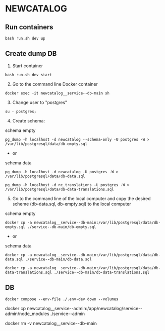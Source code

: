 # NEWCATALOG

## Run containers

```
bash run.sh dev up
```


## Create dump DB

1. Start container

```
bash run.sh dev start
```

2. Go to the command line Docker container

```
docker exec -it newcatalog__service--db-main sh
```

3. Change user to "postgres"

```
su - postgres;
```

4. Create schema:

schema empty

```
pg_dump -h localhost -d newcatalog --schema-only -U postgres -W > /var/lib/postgresql/data/db-empty.sql
```

- or 

schema data

```
pg_dump -h localhost -d newcatalog -U postgres -W > /var/lib/postgresql/data/db-data.sql
```

```
pg_dump -h localhost -d nc_translations -U postgres -W > /var/lib/postgresql/data/db-data-translations.sql
```

5. Go to the command line of the local computer and copy the desired scheme (db-data.sql, db-empty.sql) to the local computer


schema empty

```
docker cp -a newcatalog__service--db-main:/var/lib/postgresql/data/db-empty.sql ./service--db-main/db-empty.sql
```

- or 

schema data

```
docker cp -a newcatalog__service--db-main:/var/lib/postgresql/data/db-data.sql ./service--db-main/db-data.sql
```


```
docker cp -a newcatalog__service--db-main:/var/lib/postgresql/data/db-data-translations.sql ./service--db-main/db-data-translations.sql
```

## DB
```
docker compose --env-file ./.env-dev down --volumes
```


docker cp newcatalog__service--admin:/app/newcatalog/service--admin/node_modules ./service--admin



docker rm -v newcatalog__service--db-main